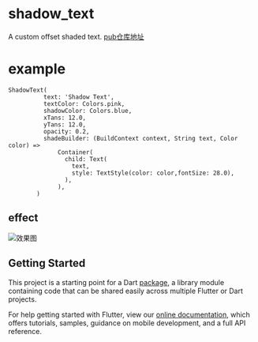 # shadow_text

A custom offset shaded text. [pub仓库地址](https://pub.dev/packages/shadow_text#-readme-tab-)

# example
```
ShadowText(
          text: 'Shadow Text',
          textColor: Colors.pink,
          shadowColor: Colors.blue,
          xTans: 12.0,
          yTans: 12.0,
          opacity: 0.2,
          shadeBuilder: (BuildContext context, String text, Color color) =>
              Container(
                child: Text(
                  text,
                  style: TextStyle(color: color,fontSize: 28.0),
                ),
              ),
        )
```
## effect
![效果图](https://raw.githubusercontent.com/Jeffery336699/shadow_text/master/3.png)

## Getting Started

This project is a starting point for a Dart
[package](https://flutter.dev/developing-packages/),
a library module containing code that can be shared easily across
multiple Flutter or Dart projects.

For help getting started with Flutter, view our 
[online documentation](https://flutter.dev/docs), which offers tutorials, 
samples, guidance on mobile development, and a full API reference.
